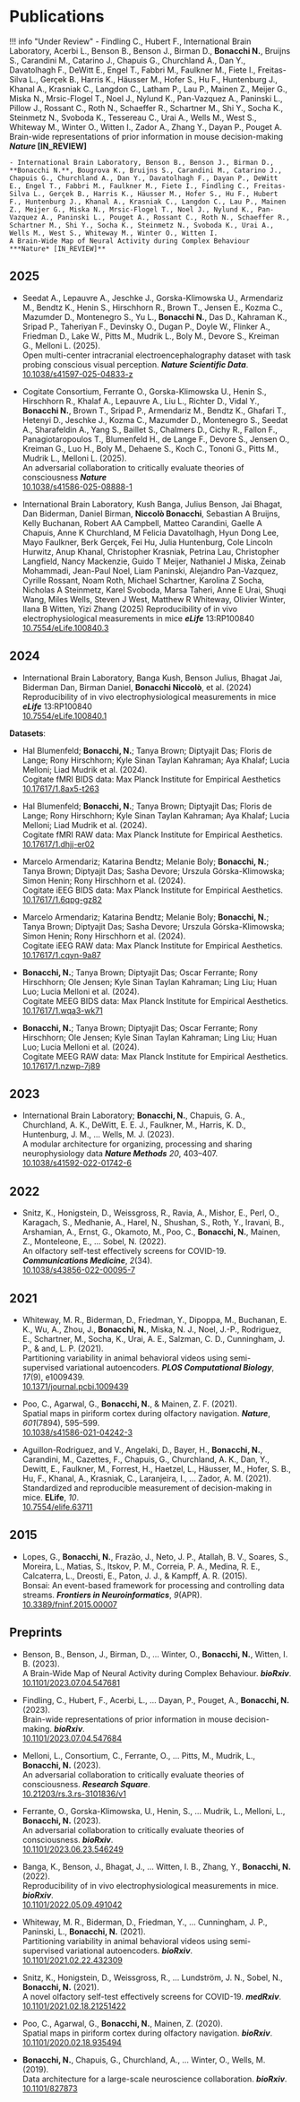 # Publications

!!! info "Under Review"
    - Findling C., Hubert F., International Brain Laboratory, Acerbi L., Benson B., Benson J., Birman D., **Bonacchi N.**, Bruijns S., Carandini M., Catarino J., Chapuis G., Churchland A., Dan Y., Davatolhagh F., DeWitt E., Engel T., Fabbri M., Faulkner M., Fiete I., Freitas-Silva L., Gerçek B., Harris K., Häusser M., Hofer S., Hu F., Huntenburg J., Khanal A., Krasniak C., Langdon C., Latham P., Lau P., Mainen Z., Meijer G., Miska N., Mrsic-Flogel T., Noel J., Nylund K., Pan-Vazquez A., Paninski L., Pillow J., Rossant C., Roth N., Schaeffer R., Schartner M., Shi Y., Socha K., Steinmetz N., Svoboda K., Tessereau C., Urai A., Wells M., West S., Whiteway M., Winter O., Witten I., Zador A., Zhang Y., Dayan P., Pouget A.  
    Brain-wide representations of prior information in mouse decision-making ***Nature* [IN_REVIEW]**

    - International Brain Laboratory, Benson B., Benson J., Birman D., **Bonacchi N.**, Bougrova K., Bruijns S., Carandini M., Catarino J., Chapuis G., Churchland A., Dan Y., Davatolhagh F., Dayan P., DeWitt E., Engel T., Fabbri M., Faulkner M., Fiete I., Findling C., Freitas-Silva L., Gerçek B., Harris K., Häusser M., Hofer S., Hu F., Hubert F., Huntenburg J., Khanal A., Krasniak C., Langdon C., Lau P., Mainen Z., Meijer G., Miska N., Mrsic-Flogel T., Noel J., Nylund K., Pan-Vazquez A., Paninski L., Pouget A., Rossant C., Roth N., Schaeffer R., Schartner M., Shi Y., Socha K., Steinmetz N., Svoboda K., Urai A., Wells M., West S., Whiteway M., Winter O., Witten I.  
    A Brain-Wide Map of Neural Activity during Complex Behaviour ***Nature* [IN_REVIEW]**

## 2025

- Seedat A., Lepauvre A., Jeschke J., Gorska-Klimowska U., Armendariz M., Bendtz K., Henin S., Hirschhorn R., Brown T., Jensen E., Kozma C., Mazumder D., Montenegro S., Yu L., **Bonacchi N.**, Das D., Kahraman K., Sripad P., Taheriyan F., Devinsky O., Dugan P., Doyle W., Flinker A., Friedman D., Lake W., Pitts M., Mudrik L., Boly M., Devore S., Kreiman G., Melloni L. (2025).  
Open multi-center intracranial electroencephalography dataset with task probing conscious visual perception. ***Nature Scientific Data***.  
[10.1038/s41597-025-04833-z](https://doi.org/10.1038/s41597-025-04833-z)

- Cogitate Consortium, Ferrante O., Gorska-Klimowska U., Henin S., Hirschhorn R., Khalaf A., Lepauvre A., Liu L., Richter D., Vidal Y., **Bonacchi N.**, Brown T., Sripad P., Armendariz M., Bendtz K., Ghafari T., Hetenyi D., Jeschke J., Kozma C., Mazumder D., Montenegro S., Seedat A., Sharafeldin A., Yang S., Baillet S., Chalmers D., Cichy R., Fallon F., Panagiotaropoulos T., Blumenfeld H., de Lange F., Devore S., Jensen O., Kreiman G., Luo H., Boly M., Dehaene S., Koch C., Tononi G., Pitts M., Mudrik L., Melloni L. (2025).  
An adversarial collaboration to critically evaluate theories of consciousness ***Nature***  
[10.1038/s41586-025-08888-1](https://doi.org/10.1038/s41586-025-08888-1)

- International Brain Laboratory, Kush Banga, Julius Benson, Jai Bhagat, Dan Biderman, Daniel Birman, **Niccolò Bonacchi**, Sebastian A Bruijns, Kelly Buchanan, Robert AA Campbell, Matteo Carandini, Gaelle A Chapuis, Anne K Churchland, M Felicia Davatolhagh, Hyun Dong Lee, Mayo Faulkner, Berk Gerçek, Fei Hu, Julia Huntenburg, Cole Lincoln Hurwitz, Anup Khanal, Christopher Krasniak, Petrina Lau, Christopher Langfield, Nancy Mackenzie, Guido T Meijer, Nathaniel J Miska, Zeinab Mohammadi, Jean-Paul Noel, Liam Paninski, Alejandro Pan-Vazquez, Cyrille Rossant, Noam Roth, Michael Schartner, Karolina Z Socha, Nicholas A Steinmetz, Karel Svoboda, Marsa Taheri, Anne E Urai, Shuqi Wang, Miles Wells, Steven J West, Matthew R Whiteway, Olivier Winter, Ilana B Witten, Yizi Zhang (2025) Reproducibility of in vivo electrophysiological measurements in mice ***eLife*** 13:RP100840  
[10.7554/eLife.100840.3](https://doi.org/10.7554/eLife.100840.3)

## 2024

- International Brain Laboratory, Banga Kush, Benson Julius, Bhagat Jai, Biderman Dan, Birman Daniel, **Bonacchi Niccolò**, et al. (2024)  
Reproducibility of in vivo electrophysiological measurements in mice ***eLife*** 13:RP100840  
[10.7554/eLife.100840.1](https://doi.org/10.7554/eLife.100840.1)

**Datasets**:  

- Hal Blumenfeld; **Bonacchi, N.**; Tanya Brown; Diptyajit Das; Floris de Lange; Rony Hirschhorn; Kyle Sinan Taylan Kahraman; Aya Khalaf; Lucia Melloni; Liad Mudrik et al. (2024).  
Cogitate fMRI BIDS data: Max Planck Institute for Empirical Aesthetics  
[10.17617/1.8ax5-t263](https://doi.org/10.17617/1.8ax5-t263)

- Hal Blumenfeld; **Bonacchi, N.**; Tanya Brown; Diptyajit Das; Floris de Lange; Rony Hirschhorn; Kyle Sinan Taylan Kahraman; Aya Khalaf; Lucia Melloni; Liad Mudrik et al. (2024).  
Cogitate fMRI RAW data: Max Planck Institute for Empirical Aesthetics.  
[10.17617/1.dhjj-er02](https://doi.org/10.17617/1.dhjj-er02)

- Marcelo Armendariz; Katarina Bendtz; Melanie Boly; **Bonacchi, N.**; Tanya Brown; Diptyajit Das; Sasha Devore; Urszula Górska-Klimowska; Simon Henin; Rony Hirschhorn et al. (2024).  
Cogitate iEEG BIDS data: Max Planck Institute for Empirical Aesthetics.  
[10.17617/1.6qpg-gz82](https://doi.org/10.17617/1.6qpg-gz82)

- Marcelo Armendariz; Katarina Bendtz; Melanie Boly; **Bonacchi, N.**; Tanya Brown; Diptyajit Das; Sasha Devore; Urszula Górska-Klimowska; Simon Henin; Rony Hirschhorn et al. (2024).  
Cogitate iEEG RAW data: Max Planck Institute for Empirical Aesthetics.  
[10.17617/1.cqyn-9a87](https://doi.org/10.17617/1.cqyn-9a87)

- **Bonacchi, N.**; Tanya Brown; Diptyajit Das; Oscar Ferrante; Rony Hirschhorn; Ole Jensen; Kyle Sinan Taylan Kahraman; Ling Liu; Huan Luo; Lucia Melloni et al. (2024).  
Cogitate MEEG BIDS data: Max Planck Institute for Empirical Aesthetics.  
[10.17617/1.wqa3-wk71](https://doi.org/10.17617/1.wqa3-wk71)

- **Bonacchi, N.**; Tanya Brown; Diptyajit Das; Oscar Ferrante; Rony Hirschhorn; Ole Jensen; Kyle Sinan Taylan Kahraman; Ling Liu; Huan Luo; Lucia Melloni et al. (2024).  
Cogitate MEEG RAW data: Max Planck Institute for Empirical Aesthetics.  
[10.17617/1.nzwp-7j89](https://doi.org/10.17617/1.nzwp-7j89)

## 2023

- International Brain Laboratory; **Bonacchi, N.**, Chapuis, G. A., Churchland, A. K., DeWitt, E. E. J., Faulkner, M., Harris, K. D., Huntenburg, J. M., ... Wells, M. J. (2023).  
A modular architecture for organizing, processing and sharing neurophysiology data ***Nature Methods*** *20*, 403–407.  
[10.1038/s41592-022-01742-6](https://doi.org/10.1038/s41592-022-01742-6)

## 2022

- Snitz, K., Honigstein, D., Weissgross, R., Ravia, A., Mishor, E., Perl, O., Karagach, S., Medhanie, A., Harel, N., Shushan, S., Roth, Y., Iravani, B., Arshamian, A., Ernst, G., Okamoto, M., Poo, C., **Bonacchi, N.**, Mainen, Z., Monteleone, E., … Sobel, N. (2022).  
An olfactory self-test effectively screens for COVID-19. ***Communications Medicine***, *2*(34).  
[10.1038/s43856-022-00095-7](https://doi.org/10.1038/s43856-022-00095-7)

## 2021

- Whiteway, M. R., Biderman, D., Friedman, Y., Dipoppa, M., Buchanan, E. K., Wu, A., Zhou, J., **Bonacchi, N.**, Miska, N. J., Noel, J.-P., Rodriguez, E., Schartner, M., Socha, K., Urai, A. E., Salzman, C. D., Cunningham, J. P., & and, L. P. (2021).  
Partitioning variability in animal behavioral videos using semi-supervised variational autoencoders. ***PLOS Computational Biology***, *17*(9), e1009439.  
[10.1371/journal.pcbi.1009439](https://doi.org/10.1371/journal.pcbi.1009439)

- Poo, C., Agarwal, G., **Bonacchi, N.**, & Mainen, Z. F. (2021).  
Spatial maps in piriform cortex during olfactory navigation. ***Nature***, *601*(7894), 595–599.  
[10.1038/s41586-021-04242-3](https://doi.org/10.1038/s41586-021-04242-3)

- Aguillon-Rodriguez, and V., Angelaki, D., Bayer, H., **Bonacchi, N.**, Carandini, M., Cazettes, F., Chapuis, G., Churchland, A. K., Dan, Y., Dewitt, E., Faulkner, M., Forrest, H., Haetzel, L., Häusser, M., Hofer, S. B., Hu, F., Khanal, A., Krasniak, C., Laranjeira, I., … Zador, A. M. (2021).  
Standardized and reproducible measurement of decision-making in mice. **ELife**, *10*.  
[10.7554/elife.63711](https://doi.org/10.7554/elife.63711)

## 2015

- Lopes, G., **Bonacchi, N.**, Frazão, J., Neto, J. P., Atallah, B. V., Soares, S., Moreira, L., Matias, S., Itskov, P. M., Correia, P. A., Medina, R. E., Calcaterra, L., Dreosti, E., Paton, J. J., & Kampff, A. R. (2015).  
Bonsai: An event-based framework for processing and controlling data streams. ***Frontiers in Neuroinformatics***, *9*(APR).  
[10.3389/fninf.2015.00007](https://doi.org/10.3389/fninf.2015.00007)

## Preprints

- Benson, B., Benson, J., Birman, D., … Winter, O., **Bonacchi, N.**, Witten, I. B. (2023).  
A Brain-Wide Map of Neural Activity during Complex Behaviour. ***bioRxiv***.  
[10.1101/2023.07.04.547681](https://doi.org/10.1101/2023.07.04.547681)  

- Findling, C., Hubert, F., Acerbi, L., … Dayan, P., Pouget, A., **Bonacchi, N.** (2023).  
Brain-wide representations of prior information in mouse decision-making. ***bioRxiv***.  
[10.1101/2023.07.04.547684](https://doi.org/10.1101/2023.07.04.547684)  

- Melloni, L., Consortium, C., Ferrante, O., … Pitts, M., Mudrik, L., **Bonacchi, N.** (2023).  
An adversarial collaboration to critically evaluate theories of consciousness. ***Research Square***.  
[10.21203/rs.3.rs-3101836/v1](https://doi.org/10.21203/rs.3.rs-3101836/v1)  

- Ferrante, O., Gorska-Klimowska, U., Henin, S., … Mudrik, L., Melloni, L., **Bonacchi, N.** (2023).  
An adversarial collaboration to critically evaluate theories of consciousness. ***bioRxiv***.  
[10.1101/2023.06.23.546249](https://doi.org/10.1101/2023.06.23.546249)  

- Banga, K., Benson, J., Bhagat, J., … Witten, I. B., Zhang, Y., **Bonacchi, N.** (2022).  
Reproducibility of in vivo electrophysiological measurements in mice. ***bioRxiv***.  
[10.1101/2022.05.09.491042](https://doi.org/10.1101/2022.05.09.491042)  

- Whiteway, M. R., Biderman, D., Friedman, Y., … Cunningham, J. P., Paninski, L., **Bonacchi, N.** (2021).  
Partitioning variability in animal behavioral videos using semi-supervised variational autoencoders. ***bioRxiv***.  
[10.1101/2021.02.22.432309](https://doi.org/10.1101/2021.02.22.432309)  

- Snitz, K., Honigstein, D., Weissgross, R., … Lundström, J. N., Sobel, N., **Bonacchi, N.** (2021).  
A novel olfactory self-test effectively screens for COVID-19. ***medRxiv***.  
[10.1101/2021.02.18.21251422](https://doi.org/10.1101/2021.02.18.21251422)  

- Poo, C., Agarwal, G., **Bonacchi, N.**, Mainen, Z. (2020).  
Spatial maps in piriform cortex during olfactory navigation. ***bioRxiv***.  
[10.1101/2020.02.18.935494](https://doi.org/10.1101/2020.02.18.935494)  

- **Bonacchi, N.**, Chapuis, G., Churchland, A., … Winter, O., Wells, M. (2019).  
Data architecture for a large-scale neuroscience collaboration. ***bioRxiv***.  
[10.1101/827873](https://doi.org/10.1101/827873)
